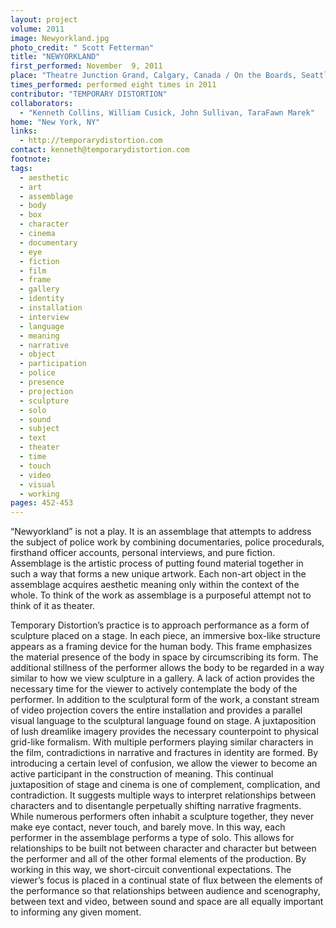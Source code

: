 ```yaml
---
layout: project
volume: 2011
image: Newyorkland.jpg
photo_credit: " Scott Fetterman"
title: "NEWYORKLAND"
first_performed: November  9, 2011
place: "Theatre Junction Grand, Calgary, Canada / On the Boards, Seattle, WA"
times_performed: performed eight times in 2011
contributor: "TEMPORARY DISTORTION"
collaborators: 
  - "Kenneth Collins, William Cusick, John Sullivan, TaraFawn Marek"
home: "New York, NY"
links: 
  - http://temporarydistortion.com
contact: kenneth@temporarydistortion.com
footnote: 
tags: 
  - aesthetic
  - art
  - assemblage
  - body
  - box
  - character
  - cinema
  - documentary
  - eye
  - fiction
  - film
  - frame
  - gallery
  - identity
  - installation
  - interview
  - language
  - meaning
  - narrative
  - object
  - participation
  - police
  - presence
  - projection
  - sculpture
  - solo
  - sound
  - subject
  - text
  - theater
  - time
  - touch
  - video
  - visual
  - working
pages: 452-453
---
```


“Newyorkland” is not a play. It is an assemblage that attempts to address the subject of police work by combining documentaries, police procedurals, firsthand officer accounts, personal interviews, and pure fiction. Assemblage is the artistic process of putting found material together in such a way that forms a new unique artwork. Each non-art object in the assemblage acquires aesthetic meaning only within the context of the whole. To think of the work as assemblage is a purposeful attempt not to think of it as theater. 

Temporary Distortion’s practice is to approach performance as a form of sculpture placed on a stage. In each piece, an immersive box-like structure appears as a framing device for the human body. This frame emphasizes the material presence of the body in space by circumscribing its form. The additional stillness of the performer allows the body to be regarded in a way similar to how we view sculpture in a gallery. A lack of action provides the necessary time for the viewer to actively contemplate the body of the performer. In addition to the sculptural form of the work, a constant stream of video projection covers the entire installation and provides a parallel visual language to the sculptural language found on stage. A juxtaposition of lush dreamlike imagery provides the necessary counterpoint to physical grid-like formalism. With multiple performers playing similar characters in the film, contradictions in narrative and fractures in identity are formed. By introducing a certain level of confusion, we allow the viewer to become an active participant in the construction of meaning. This continual juxtaposition of stage and cinema is one of complement, complication, and contradiction. It suggests multiple ways to interpret relationships between characters and to disentangle perpetually shifting narrative fragments. While numerous performers often inhabit a sculpture together, they never make eye contact, never touch, and barely move. In this way, each performer in the assemblage performs a type of solo. This allows for relationships to be built not between character and character but between the performer and all of the other formal elements of the production. By working in this way, we short-circuit conventional expectations. The viewer’s focus is placed in a continual state of flux between the elements of the performance so that relationships between audience and scenography, between text and video, between sound and space are all equally important to informing any given moment.
